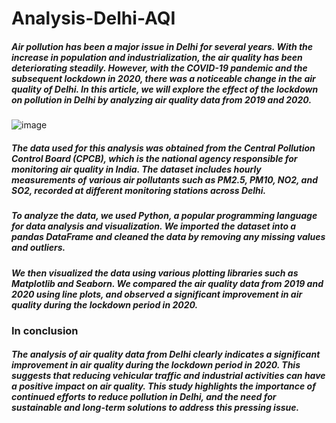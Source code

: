 # Analysis-Delhi-AQI

##### Air pollution has been a major issue in Delhi for several years. With the increase in population and industrialization, the air quality has been deteriorating steadily. However, with the COVID-19 pandemic and the subsequent lockdown in 2020, there was a noticeable change in the air quality of Delhi. In this article, we will explore the effect of the lockdown on pollution in Delhi by analyzing air quality data from 2019 and 2020.
![image](https://user-images.githubusercontent.com/112232080/230306492-7342c09d-3be4-49d8-aa7d-dfc61d5a5809.png)


##### The data used for this analysis was obtained from the Central Pollution Control Board (CPCB), which is the national agency responsible for monitoring air quality in India. The dataset includes hourly measurements of various air pollutants such as PM2.5, PM10, NO2, and SO2, recorded at different monitoring stations across Delhi.

##### To analyze the data, we used Python, a popular programming language for data analysis and visualization. We imported the dataset into a pandas DataFrame and cleaned the data by removing any missing values and outliers.

##### We then visualized the data using various plotting libraries such as Matplotlib and Seaborn. We compared the air quality data from 2019 and 2020 using line plots, and observed a significant improvement in air quality during the lockdown period in 2020.

### In conclusion

##### The analysis of air quality data from Delhi clearly indicates a significant improvement in air quality during the lockdown period in 2020. This suggests that reducing vehicular traffic and industrial activities can have a positive impact on air quality. This study highlights the importance of continued efforts to reduce pollution in Delhi, and the need for sustainable and long-term solutions to address this pressing issue.
